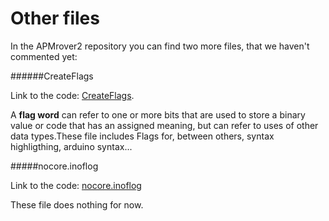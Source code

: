 # Other files

In the APMrover2 repository you can find two more files, that we haven't commented yet:

######CreateFlags

Link to the code: [CreateFlags](https://github.com/BeaglePilot/ardupilot/blob/master/APMrover2/createTags).

A **flag word** can refer to one or more bits that are used to store a binary value or code that has an assigned meaning, but can refer to uses of other data types.These file includes Flags for, between others,  syntax highligthing, arduino syntax...

#####nocore.inoflog

Link to the code: [nocore.inoflog](https://github.com/BeaglePilot/ardupilot/blob/master/APMrover2/nocore.inoflag)

These file does nothing for now.
